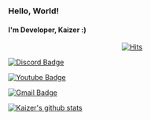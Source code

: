 ### Hello, World!
#### I'm Developer, Kaizer :)
<div align=center>
	
[![Hits](https://hits.seeyoufarm.com/api/count/incr/badge.svg?url=https%3A%2F%2Fgithub.com%2FKaizer1111&count_bg=%2379C83D&title_bg=%23555555&icon=python.svg&icon_color=%23E7E7E7&title=%EB%B0%A9%EB%AC%B8%EC%9E%90+%EC%88%98+%3A+&edge_flat=false)](https://hits.seeyoufarm.com)
	
</div>

[![Discord Badge](http://img.shields.io/badge/Discord-7289DA?style=flat-square&logo=github&link=https://discord.gg/ksk)](https://discord.gg/ksk)
	
  [![Youtube Badge](https://img.shields.io/badge/Youtube-ff0000?style=flat-square&logo=youtube&link=https://www.youtube.com/channel/UCZGCWv7ncrHt2tlXa0y92rA)](https://www.youtube.com/channel/UCZGCWv7ncrHt2tlXa0y92rA)
	
  [![Gmail Badge](https://img.shields.io/badge/Gmail-d14836?style=flat-square&logo=Gmail&logoColor=white&link=mailto:KSKkosaker@gmail.com)](mailto:KSKkosaker@gmail.com)

[![Kaizer's github stats](https://github-readme-stats.vercel.app/api?username=Kaizer1111)](https://github.com/anuraghazra/github-readme-stats)
<!--
**Kaizer1111/Kaizer1111** is a ✨ _special_ ✨ repository because its `README.md` (this file) appears on your GitHub profile.

